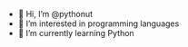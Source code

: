 - 👋 Hi, I’m @pythonut
- 👀 I’m interested in programming languages
- 🌱 I’m currently learning Python
